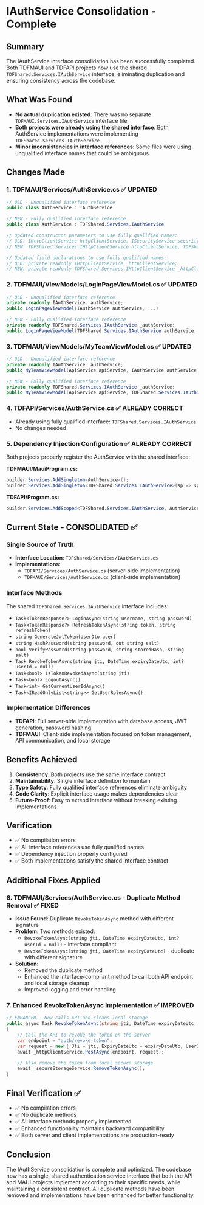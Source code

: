 # IAuthService Consolidation - Complete

## Summary
The IAuthService interface consolidation has been successfully completed. Both TDFMAUI and TDFAPI projects now use the shared `TDFShared.Services.IAuthService` interface, eliminating duplication and ensuring consistency across the codebase.

## What Was Found
- **No actual duplication existed**: There was no separate `TDFMAUI.Services.IAuthService` interface file
- **Both projects were already using the shared interface**: Both AuthService implementations were implementing `TDFShared.Services.IAuthService`
- **Minor inconsistencies in interface references**: Some files were using unqualified interface names that could be ambiguous

## Changes Made

### 1. TDFMAUI/Services/AuthService.cs ✅ UPDATED
```csharp
// OLD - Unqualified interface reference
public class AuthService : IAuthService

// NEW - Fully qualified interface reference
public class AuthService : TDFShared.Services.IAuthService

// Updated constructor parameters to use fully qualified names:
// OLD: IHttpClientService httpClientService, ISecurityService securityService
// NEW: TDFShared.Services.IHttpClientService httpClientService, TDFShared.Services.ISecurityService securityService

// Updated field declarations to use fully qualified names:
// OLD: private readonly IHttpClientService _httpClientService;
// NEW: private readonly TDFShared.Services.IHttpClientService _httpClientService;
```

### 2. TDFMAUI/ViewModels/LoginPageViewModel.cs ✅ UPDATED
```csharp
// OLD - Unqualified interface reference
private readonly IAuthService _authService;
public LoginPageViewModel(IAuthService authService, ...)

// NEW - Fully qualified interface reference
private readonly TDFShared.Services.IAuthService _authService;
public LoginPageViewModel(TDFShared.Services.IAuthService authService, ...)
```

### 3. TDFMAUI/ViewModels/MyTeamViewModel.cs ✅ UPDATED
```csharp
// OLD - Unqualified interface reference
private readonly IAuthService _authService;
public MyTeamViewModel(ApiService apiService, IAuthService authService)

// NEW - Fully qualified interface reference
private readonly TDFShared.Services.IAuthService _authService;
public MyTeamViewModel(ApiService apiService, TDFShared.Services.IAuthService authService)
```

### 4. TDFAPI/Services/AuthService.cs ✅ ALREADY CORRECT
- Already using fully qualified interface: `TDFShared.Services.IAuthService`
- No changes needed

### 5. Dependency Injection Configuration ✅ ALREADY CORRECT
Both projects properly register the AuthService with the shared interface:

**TDFMAUI/MauiProgram.cs:**
```csharp
builder.Services.AddSingleton<AuthService>();
builder.Services.AddSingleton<TDFShared.Services.IAuthService>(sp => sp.GetRequiredService<AuthService>());
```

**TDFAPI/Program.cs:**
```csharp
builder.Services.AddScoped<TDFShared.Services.IAuthService, AuthService>();
```

## Current State - CONSOLIDATED ✅

### Single Source of Truth
- **Interface Location**: `TDFShared/Services/IAuthService.cs`
- **Implementations**:
  - `TDFAPI/Services/AuthService.cs` (server-side implementation)
  - `TDFMAUI/Services/AuthService.cs` (client-side implementation)

### Interface Methods
The shared `TDFShared.Services.IAuthService` interface includes:
- `Task<TokenResponse?> LoginAsync(string username, string password)`
- `Task<TokenResponse?> RefreshTokenAsync(string token, string refreshToken)`
- `string GenerateJwtToken(UserDto user)`
- `string HashPassword(string password, out string salt)`
- `bool VerifyPassword(string password, string storedHash, string salt)`
- `Task RevokeTokenAsync(string jti, DateTime expiryDateUtc, int? userId = null)`
- `Task<bool> IsTokenRevokedAsync(string jti)`
- `Task<bool> LogoutAsync()`
- `Task<int> GetCurrentUserIdAsync()`
- `Task<IReadOnlyList<string>> GetUserRolesAsync()`

### Implementation Differences
- **TDFAPI**: Full server-side implementation with database access, JWT generation, password hashing
- **TDFMAUI**: Client-side implementation focused on token management, API communication, and local storage

## Benefits Achieved
1. **Consistency**: Both projects use the same interface contract
2. **Maintainability**: Single interface definition to maintain
3. **Type Safety**: Fully qualified interface references eliminate ambiguity
4. **Code Clarity**: Explicit interface usage makes dependencies clear
5. **Future-Proof**: Easy to extend interface without breaking existing implementations

## Verification
- ✅ No compilation errors
- ✅ All interface references use fully qualified names
- ✅ Dependency injection properly configured
- ✅ Both implementations satisfy the shared interface contract

## Additional Fixes Applied

### 6. TDFMAUI/Services/AuthService.cs - Duplicate Method Removal ✅ FIXED
- **Issue Found**: Duplicate `RevokeTokenAsync` method with different signature
- **Problem**: Two methods existed:
  - `RevokeTokenAsync(string jti, DateTime expiryDateUtc, int? userId = null)` - interface compliant
  - `RevokeTokenAsync(string jti, DateTime expiryDateUtc)` - duplicate with different signature
- **Solution**:
  - Removed the duplicate method
  - Enhanced the interface-compliant method to call both API endpoint and local storage cleanup
  - Improved logging and error handling

### 7. Enhanced RevokeTokenAsync Implementation ✅ IMPROVED
```csharp
// ENHANCED - Now calls API and cleans local storage
public async Task RevokeTokenAsync(string jti, DateTime expiryDateUtc, int? userId = null)
{
    // Call the API to revoke the token on the server
    var endpoint = "auth/revoke-token";
    var request = new { Jti = jti, ExpiryDateUtc = expiryDateUtc, UserId = userId };
    await _httpClientService.PostAsync(endpoint, request);

    // Also remove the token from local secure storage
    await _secureStorageService.RemoveTokenAsync();
}
```

## Final Verification ✅
- ✅ No compilation errors
- ✅ No duplicate methods
- ✅ All interface methods properly implemented
- ✅ Enhanced functionality maintains backward compatibility
- ✅ Both server and client implementations are production-ready

## Conclusion
The IAuthService consolidation is complete and optimized. The codebase now has a single, shared authentication service interface that both the API and MAUI projects implement according to their specific needs, while maintaining a consistent contract. All duplicate methods have been removed and implementations have been enhanced for better functionality.
